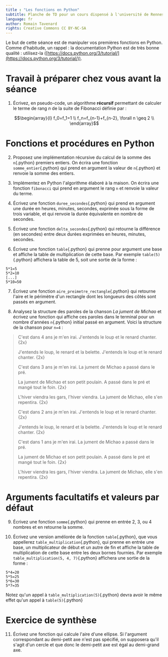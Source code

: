 ```yaml
---
title : "Les fonctions en Python"
subtitle: Planche de TD pour un cours dispensé à l'université de Rennes 2
language: fr
author: Romain Tavenard
rights: Creative Commons CC BY-NC-SA
---
```


Le but de cette séance est de manipuler vos premières fonctions en Python.
Comme d'habitude, un rappel : la documentation Python est de très bonne qualité : utilisez-la ([https://docs.python.org/3/tutorial/](https://docs.python.org/3/tutorial/)).

# Travail à préparer chez vous avant la séance

1. Écrivez, en pseudo-code, un algorithme **récursif** permettant de calculer le terme de rang $n$ de la suite de Fibonacci définie par :

$$\begin{array}{l}
f_0=f_1=1 \\
f_n=f_{n-1}+f_{n-2}, \forall n \geq 2 \\
\end{array}$$


# Fonctions et procédures en Python

2. Proposez une implémentation récursive du calcul de la somme des `n`{.python} premiers entiers. On écrira une fonction `somme_entier`{.python} qui prend en argument la valeur de `n`{.python} et renvoie la somme des entiers.

3. Implémentez en Python l'algorithme élaboré à la maison. On écrira une fonction `fibonacci` qui prend en argument le rang `n` et renvoie la valeur du terme.

4. Écrivez une fonction `duree_secondes`{.python} qui prend en argument une durée en heures, minutes, secondes, exprimée sous la forme de trois variable, et qui renvoie la durée équivalente en nombre de secondes.

5. Écrivez une fonction `delta_secondes`{.python} qui retourne la différence (en secondes) entre deux durées exprimées en heures, minutes, secondes.

6. Écrivez une fonction `table`{.python} qui prenne pour argument une base et affiche la table de multiplication de cette base. Par exemple `table(5)`{.python} affichera la table de 5, soit une sortie de la forme :
```
5*1=5
5*2=10
[...]
5*10=50
```

7. Écrivez une fonction `aire_preimetre_rectangle`{.python} qui retourne l'aire et le périmètre d'un rectangle dont les longueurs des côtés sont passés en argument.

8. Analysez la structure des paroles de la chanson _La jument de Michao_ et écrivez une fonction qui affiche ces paroles dans le terminal pour un nombre d'années `n`{.python} initial passé en argument. Voici la structure de la chanson pour `n=4` :

> C'est dans 4 ans je m'en irai.
J'entends le loup et le renard chanter.
{2x}
>
> J'entends le loup, le renard et la belette.
J'entends le loup et le renard chanter.
{2x}
>
> C'est dans 3 ans je m'en irai.
La jument de Michao a passé dans le pré.
>
> La jument de Michao et son petit poulain.
A passé dans le pré et mangé tout le foin.
{2x}
>
> L'hiver viendra les gars, l'hiver viendra.
La jument de Michao, elle s'en repentira.
{2x}
>
> C'est dans 2 ans je m'en irai.
J'entends le loup et le renard chanter.
{2x}
>
> J'entends le loup, le renard et la belette.
J'entends le loup et le renard chanter.
{2x}
>
> C'est dans 1 ans je m'en irai.
La jument de Michao a passé dans le pré.
>
> La jument de Michao et son petit poulain.
A passé dans le pré et mangé tout le foin.
{2x}
>
> L'hiver viendra les gars, l'hiver viendra.
La jument de Michao, elle s'en repentira.
{2x}

# Arguments facultatifs et valeurs par défaut

9. Écrivez une fonction `somme`{.python} qui prenne en entrée 2, 3, ou 4 nombres et en retourne la somme.

10. Écrivez une version améliorée de la fonction `table`{.python}, que vous appellerez `table_multiplication`{.python}, qui prenne en entrée une base, un multiplicateur de début et un autre de fin et affiche la table de multiplication de cette base entre les deux bornes fournies.
Par exemple `table_multiplication(5, 4, 7)`{.python} affichera une sortie de la forme :

```
5*4=20
5*5=25
5*6=30
5*7=35
```

Notez qu'un appel à `table_multiplication(5)`{.python} devra avoir le même effet qu'un appel à `table(5)`{.python}

# Exercice de synthèse

11. Écrivez une fonction qui calcule l'aire d'une ellipse.
Si l'argument correspondant au demi-petit axe n'est pas spécifié, on supposera qu'il s'agit d'un cercle et que donc le demi-petit axe est égal au demi-grand axe.
